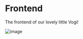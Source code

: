 # Frontend
The frontend of our lovely little Vogi!

![image](https://github.com/SJ2324-5BHIF-Vogi/Frontend/assets/61699155/688b0d85-21d2-4179-9d64-5f57758ae0aa)
